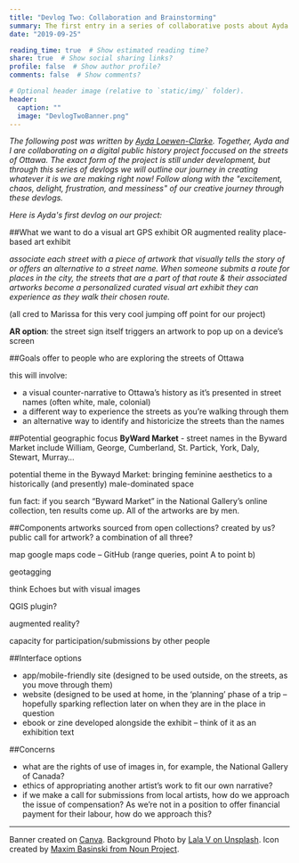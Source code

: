 ```yaml
---
title: "Devlog Two: Collaboration and Brainstorming" 
summary: The first entry in a series of collaborative posts about Ayda and Marissa's DH project.
date: "2019-09-25"

reading_time: true  # Show estimated reading time?
share: true  # Show social sharing links?
profile: false  # Show author profile?
comments: false  # Show comments?

# Optional header image (relative to `static/img/` folder).
header:
  caption: ""
  image: "DevlogTwoBanner.png"
---
```


*The following post was written by [Ayda Loewen-Clarke](https://aydaloewenclarke.netlify.com/). Together, Ayda and I are collaborating on a digital public history project foccused on the streets of Ottawa. The exact form of the project is still under development, but through this series of devlogs we will outline our journey in creating whatever it is we are making right now! Follow along with the "excitement, chaos, delight, frustration, and messiness" of our creative journey through these devlogs.* 

*Here is Ayda's first devlog on our project:*

##What we want to do
a visual art GPS exhibit OR augmented reality place-based art exhibit

*associate each street with a piece of artwork that visually tells the story of or offers an alternative to a street name. When someone submits a route for places in the city, the streets that are a part of that route & their associated artworks become a personalized curated visual art exhibit they can experience as they walk their chosen route.*

(all cred to Marissa for this very cool jumping off point for our project)

**AR option**: the street sign itself triggers an artwork to pop up on a device’s screen

##Goals
offer to people who are exploring the streets of Ottawa

this will involve: 
+ a visual counter-narrative to Ottawa’s history as it’s presented in street names (often white, male, colonial) 
+ a different way to experience the streets as you’re walking through them 
+ an alternative way to identify and historicize the streets than the names

##Potential geographic focus
**ByWard Market** - street names in the Byward Market include William, George, Cumberland, St. Partick, York, Daly, Stewart, Murray…

potential theme in the Bywayd Market: bringing feminine aesthetics to a historically (and presently) male-dominated space

fun fact: if you search “Byward Market” in the National Gallery’s online collection, ten results come up. All of the artworks are by men.

##Components
artworks
sourced from open collections? created by us? public call for artwork? a combination of all three?

map
google maps code – GitHub (range queries, point A to point b)

geotagging

think Echoes but with visual images

QGIS plugin?

augmented reality?

capacity for participation/submissions by other people

##Interface options
+ app/mobile-friendly site (designed to be used outside, on the streets, as you move through them)
+ website (designed to be used at home, in the ‘planning’ phase of a trip – hopefully sparking reflection later on when they are in the place in question
+ ebook or zine developed alongside the exhibit – think of it as an exhibition text

##Concerns
+ what are the rights of use of images in, for example, the National Gallery of Canada?
+ ethics of appropriating another artist’s work to fit our own narrative?
+ if we make a call for submissions from local artists, how do we approach the issue of compensation? As we’re not in a position to offer financial payment for their labour, how do we approach this?


______________________________________________________________________________________________________________________________
Banner created on [Canva](https://www.canva.com/).
Background Photo by [Lala V on Unsplash](https://unsplash.com/@lala_v?utm_source=unsplash&utm_medium=referral&utm_content=creditCopyText). 
Icon created by [Maxim Basinski from Noun Project](https://thenounproject.com/search/?q=coding&i=1316502).
